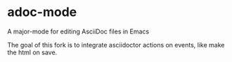 adoc-mode
=========

A major-mode for editing AsciiDoc files in Emacs

The goal of this fork is to integrate asciidoctor actions on events, like make the html on save.
